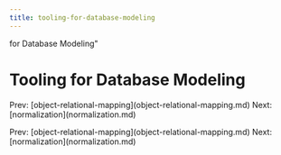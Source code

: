 ```yaml
---
title: tooling-for-database-modeling
---
```


for Database Modeling\"

# Tooling for Database Modeling

Prev:
\[object-relational-mapping](object-relational-mapping.md)
Next: \[normalization](normalization.md)

Prev:
\[object-relational-mapping](object-relational-mapping.md)
Next: \[normalization](normalization.md)
